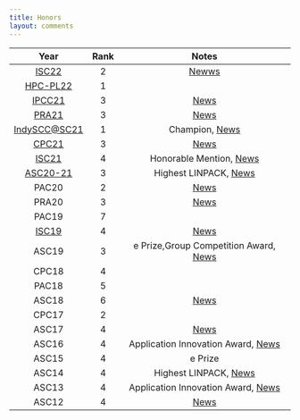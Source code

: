 ```yaml
---
title: Honors
layout: comments
---
```


|           Year            | Rank |                        Notes                        |
| :-----------------------: | :--: | :-------------------------------------------------: |
|      [ISC22][isc22]       |  2   |                 [Newws][isc22-news]                    |
|   [HPC-PL22][hpc-pl22]    |  1   |                                                     |
|     [IPCC21][ipcc21]      |  3   |                 [News][ipcc21-news]                 |
|      [PRA21][pra21]       |  3   |                 [News][pra21-news]                  |
| [IndySCC@SC21][indyscc21] |  1   |           Champion, [News][indyscc-news]            |
|      [CPC21][cpc21]       |  3   |                 [News][cpc21-news]                  |
|      [ISC21][isc21]       |  4   |        Honorable Mention, [News][isc21-news]        |
|   [ASC20-21][asc20-21]    |  3   |       Highest LINPACK, [News][asc20-21-news]        |
|           PAC20           |  2   |                 [News][pac20-news]                  |
|           PRA20           |  3   |                 [News][pra20-news]                  |
|           PAC19           |  7   |                                                     |
|     [ISC19][isc19]        |  4   |                 [News][isc19-news]                  |
|           ASC19           |  3   | e Prize,Group Competition Award, [News][asc19-news] |
|           CPC18           |  4   |                                                     |
|           PAC18           |  5   |                                                     |
|           ASC18           |  6   |                 [News][asc18-news]                  |
|           CPC17           |  2   |                                                     |
|           ASC17           |  4   |                 [News][asc17-news]                  |
|           ASC16           |  4   |  Application Innovation Award, [News][asc16-news]   |
|           ASC15           |  4   |                       e Prize                       |
|           ASC14           |  4   |         Highest LINPACK, [News][asc14-news]         |
|           ASC13           |  4   |  Application Innovation Award, [News][asc13-news]   |
|           ASC12           |  4   |                 [News][asc12-news]                  |

[isc22]: https://www.isc-hpc.com/student-cluster-competition.html
[isc22-news]: https://mp.weixin.qq.com/s/wTaJalyJNTeqeeeF8Noh7g
[hpc-pl22]: https://mp.weixin.qq.com/s/n0tcEc46qsjIOt_x2-Nr_w
[ipcc21-news]: https://mp.weixin.qq.com/s?__biz=MjM5NzMzNTU4NQ==&mid=2649434543&idx=1&sn=e82bfeae4262e89432cf9c5ccf8fd441&chksm=bec40ee189b387f7aef8d5433af976dcb2fb79d4ad903c7fba445e38fe7cf190ab4dd88b9b41&mpshare=1&srcid=1122k1UYFrkYjmy4SpSnnkz3&sharer_sharetime=1637576672891&sharer_shareid=0c848dd8273a6a492101ef24a3928d0f&from=groupmessage&scene=1&subscene=10000&clicktime=1638345163&enterid=1638345163&ascene=1&devicetype=android-30&version=28001057&nettype=WIFI&abtest_cookie=AAACAA%3D%3D&lang=en&exportkey=ASt5wZ1tV53ueJZKBJEQRbM%3D&pass_ticket=MQKRvrcQAf0aRjDtBryge87FoapcGs9AzaNybYVVuFefBnptmmC3WMJx9lkToYTK&wx_header=1
[ipcc21]: http://cnic.cas.cn/zhxw/202111/t20211126_6272303.html
[pra21-news]: https://cas-pra.sugon.com/sugon/newsugon/index3.html
[pra21]: https://cas-pra.sugon.com/sugon/index2.html
[indyscc-news]: https://twitter.com/Supercomputing/status/1461712128180690951
[indyscc21]: https://sc21.supercomputing.org/program/studentssc/indyscc/
[cpc21-news]: https://mp.weixin.qq.com/s/GQsaR_V1NoGzCvbGARMeEA
[cpc21]: http://hpc-cpc.com/
[isc21-news]: https://cse.sysu.edu.cn/content/5940
[isc21]: https://www.hpcadvisorycouncil.com/events/2021/student-cluster-competition/
[asc20-21]: http://www.asc-events.net/ASC20-21/Finals.php
[asc20-21-news]: https://mp.weixin.qq.com/s/qIaw40TKvcRTo_NULV_z_g
[pac20-news]: https://mp.weixin.qq.com/s/F06-d3718XazNqVhLFcoaA
[pra20-news]: https://mp.weixin.qq.com/s/r9gJu9tuRvNoXj2c9ktVFg
[isc19]: https://www.hpcadvisorycouncil.com/events/2019/isc19-student-cluster-competition/
[isc19-news]: https://mp.weixin.qq.com/s/wBmQgKCtHq95HZvf8n38Tg
[asc19-news]: https://mp.weixin.qq.com/s/YaZBmRCFgIK8U9B2WtY-IA
[asc18-news]: https://mp.weixin.qq.com/s/olBlMYjuePUl1pQQYGOTFQ
[asc17-news]: https://mp.weixin.qq.com/s/DunaKTZRG1bbnaa_aMWwXA
[asc16-news]: https://mp.weixin.qq.com/s/G79hozjCHxzypFOINdw9mA
[asc14-news]: http://sdcs.sysu.edu.cn/compsci/cn/cn02/41520.htm
[asc13-news]: http://sdcs.sysu.edu.cn/compsci/cn/cn02/37015.htm
[asc12-news]: http://sdcs.sysu.edu.cn/compsci/cn/cn02/36675.htm
